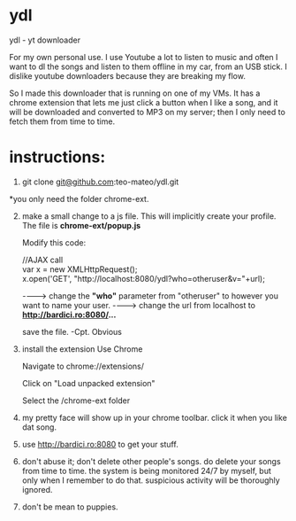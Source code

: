 # ydl
ydl - yt downloader

For my own personal use. 
I use Youtube a lot to listen to music and often I want to dl the songs and listen to them offline in my car, from an USB stick. 
I dislike youtube downloaders because they are breaking my flow.

So I made this downloader that is running on one of my VMs. 
It has a chrome extension that lets me just click a button when I like a song, and it will be downloaded and converted to MP3 on my server; then I only need to fetch them from time to time. 


# instructions:
1. git clone git@github.com:teo-mateo/ydl.git

*you only need the folder chrome-ext.

2. make a small change to a js file. This will implicitly create your profile.
   The file is **chrome-ext/popup.js**
   
   Modify this code:
   
    //AJAX call   
    var x = new XMLHttpRequest();   
    x.open('GET', "http://localhost:8080/ydl?who=otheruser&v="+url);   
    
    ----> change the **"who"** parameter from "otheruser" to however you want to name your user.
    ----> change the url from localhost to **http://bardici.ro:8080/...**
   
   save the file.
     -Cpt. Obvious
   
 3. install the extension
    Use Chrome
    
    Navigate to chrome://extensions/
    
    Click on "Load unpacked extension"
    
    Select the /chrome-ext folder
    
 
 4. my pretty face will show up in your chrome toolbar. click it when you like dat song.
 
 5. use http://bardici.ro:8080 to get your stuff.
 
 6. don't abuse it; don't delete other people's songs. do delete your songs from time to time. 
    the system is being monitored 24/7 by myself, but only when I remember to do that. 
    suspicious activity will be thoroughly ignored.   
 
 7. don't be mean to puppies.
